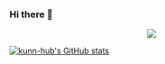 ### Hi there 👋

<div align="center"> <img src="https://metrics.lecoq.io/kunn-hub?template=classic&base=header%2C%20activity%2C%20community%2C%20repositories%2C%20metadata&base.indepth=false&base.hireable=false&base.skip=false&config.timezone=Asia%2FShanghai"> </div>

[![kunn-hub's GitHub stats](https://github-readme-stats.vercel.app/api?username=kunn-hub&anuraghazra)](https://github.com/anuraghazra/github-readme-stats)


